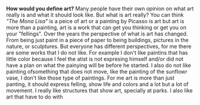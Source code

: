    **How would you define art?**
Many people have their own opinion on what art really is and what it should look like. But what is art really? You can think *"The Mona Lisa"* is a peice of art or a painting by Picasso is art but art is more than a painting, art is a work that can get you thinking or get you on your "fellings". 
    Over the years the perspective of what is art has changed. From being just paint in a piece of paper to being buildings, pictures in the nature, or sculptures. But everyone has different perspectives, for me there are some works that I do not like. For example I don't like paintins that has little color because I feel the atist is not expresing himself and/or did not have a plan on what the painying will be before he started. I also do not like painting ofsomething that does not move, like the painting of the sunflowr vase, I don't like those type of paintings.
    For me art is more than just panting, it should express felling, show life and colors and a lot but a lot of movement. I really like structures that show art, specially at parks. I also like art that have to do with 
